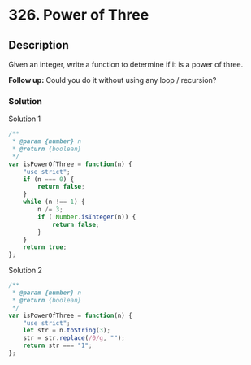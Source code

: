 # 326. Power of Three

## Description

Given an integer, write a function to determine if it is a power of three.

**Follow up:**
Could you do it without using any loop / recursion?

### Solution
Solution 1
```javascript
/**
 * @param {number} n
 * @return {boolean}
 */
var isPowerOfThree = function(n) {
    "use strict";
    if (n === 0) {
        return false;
    }
    while (n !== 1) {
        n /= 3;
        if (!Number.isInteger(n)) {
            return false;
        }
    }
    return true;
};
```
Solution 2
```javascript
/**
 * @param {number} n
 * @return {boolean}
 */
var isPowerOfThree = function(n) {
    "use strict";
    let str = n.toString(3);
    str = str.replace(/0/g, "");
    return str === "1";
};
```